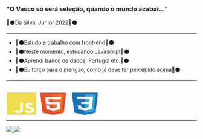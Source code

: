 ### "O Vasco só será seleção, quando o mundo acabar..."
🔴⚫Da Silva, Junior 2022🔴⚫

<hr></hr>

- 🔴⚫Estudo e trabalho com front-end🔴⚫
- 🔴⚫Neste momento, estudando Javascript🔴⚫
- 🔴⚫Aprendi banco de dados, Portugol etc.🔴⚫
- 🔴⚫Eu torço para o mengão, como já deve ter percebido acima🔴⚫

<hr></hr>

<div style="display: inline_block"><br>
  <img align="center" alt="Js" height="60" width="80" src="https://raw.githubusercontent.com/devicons/devicon/master/icons/javascript/javascript-plain.svg">
  <img align="center" alt="HTML" height="60" width="80" src="https://raw.githubusercontent.com/devicons/devicon/master/icons/html5/html5-original.svg">
  <img align="center" alt="CSS" height="60" width="80" src="https://raw.githubusercontent.com/devicons/devicon/master/icons/css3/css3-original.svg">
  
<hr></hr>

<div align="left">
  <a href="https://github.com/rafaballerini">
  <img height="180em" src="https://github-readme-stats.vercel.app/api?username=rafaballerini&show_icons=true&theme=dracula&include_all_commits=true&count_private=true"/>
  <img height="180em" src="https://github-readme-stats.vercel.app/api/top-langs/?username=rafaballerini&layout=compact&langs_count=7&theme=dracula"/>
</div>
